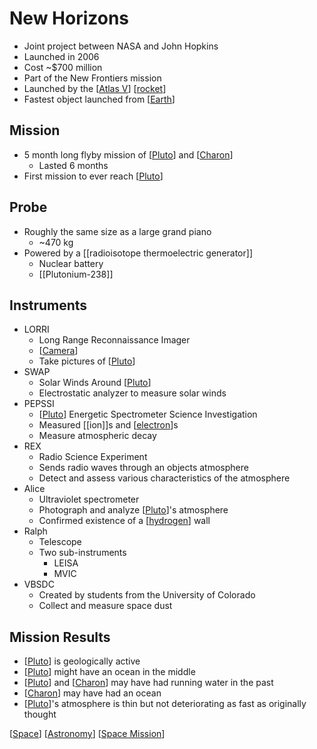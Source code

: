 # New Horizons

- Joint project between NASA and John Hopkins
- Launched in 2006
- Cost ~$700 million
- Part of the New Frontiers mission
- Launched by the [[Atlas V]] [[rocket]]
- Fastest object launched from [[Earth]]

## Mission

- 5 month long flyby mission of [[Pluto]] and [[Charon]]
  - Lasted 6 months
- First mission to ever reach [[Pluto]]

## Probe

- Roughly the same size as a large grand piano
  - ~470 kg
- Powered by a [[radioisotope thermoelectric generator]]
  - Nuclear battery
  - [[Plutonium-238]]

## Instruments

- LORRI
  - Long Range Reconnaissance Imager
  - [[Camera]]
  - Take pictures of [[Pluto]]
- SWAP
  - Solar Winds Around [[Pluto]]
  - Electrostatic analyzer to measure solar winds
- PEPSSI
  - [[Pluto]] Energetic Spectrometer Science Investigation
  - Measured [[ion]]s and [[electron]]s
  - Measure atmospheric decay
- REX
  - Radio Science Experiment
  - Sends radio waves through an objects atmosphere
  - Detect and assess various characteristics of the atmosphere
- Alice
  - Ultraviolet spectrometer
  - Photograph and analyze [[Pluto]]'s atmosphere
  - Confirmed existence of a [[hydrogen]] wall
- Ralph
  - Telescope
  - Two sub-instruments
    - LEISA
    - MVIC
- VBSDC
  - Created by students from the University of Colorado
  - Collect and measure space dust

## Mission Results

- [[Pluto]] is geologically active
- [[Pluto]] might have an ocean in the middle
- [[Pluto]] and [[Charon]] may have had running water in the past
- [[Charon]] may have had an ocean
- [[Pluto]]'s atmosphere is thin but not deteriorating as fast as originally thought

[[Space]] [[Astronomy]] [[Space Mission]]

[//begin]: # "Autogenerated link references for markdown compatibility"
[Atlas V]: atlas-v "Atlas V"
[rocket]: rocket "Rocket"
[Earth]: earth "Earth 🜨"
[Pluto]: pluto "Pluto"
[Charon]: charon "Charon"
[Camera]: camera "Camera"
[electron]: electron "Electron"
[hydrogen]: hydrogen "Hydrogen"
[Space]: space "Space"
[Astronomy]: astronomy "Astronomy"
[Space Mission]: space-mission "Space Mission"
[//end]: # "Autogenerated link references"